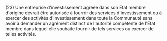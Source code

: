 (23) Une entreprise d'investissement agréée dans son État membre d'origine devrait être autorisée à fournir des services d'investissement ou à exercer des activités d'investissement dans toute la Communauté sans avoir à demander un agrément distinct de l'autorité compétente de l'État membre dans lequel elle souhaite fournir de tels services ou exercer de telles activités.